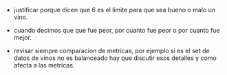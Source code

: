 - justificar porque dicen que 6 es el límite para que sea bueno o malo un vino.

- cuando decimos que que fue peor, por cuanto fue peor o por cuanto fue mejor.
- revisar siempre comparacion de metricas, por ejemplo si es el set de datos de vinos no es balanceado hay que discutir esos detalles y como afecta a las metricas.
